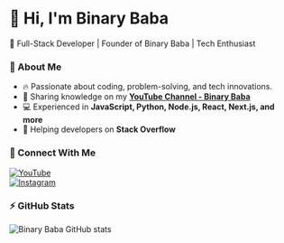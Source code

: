 # 👋 Hi, I'm Binary Baba
🚀 Full-Stack Developer | Founder of Binary Baba | Tech Enthusiast  

### 📌 About Me  
- 🔥 Passionate about coding, problem-solving, and tech innovations.  
- 🎥 Sharing knowledge on my **[YouTube Channel - Binary Baba](https://www.youtube.com/@Binary-Baba)**  
- 💻 Experienced in **JavaScript, Python, Node.js, React, Next.js, and more**  
- 🔗 Helping developers on **Stack Overflow**  

### 🌟 Connect With Me  
[![YouTube](https://img.shields.io/badge/YouTube-BinaryBaba-red?style=for-the-badge&logo=youtube)](https://www.youtube.com/)  
[![Instagram](https://img.shields.io/badge/Instagram-BinaryBaba-red?style=for-the-badge&logo=instagram)](https://instagram.com/binarybaba.official/)  

### ⚡ GitHub Stats  
![Binary Baba GitHub stats](https://github-readme-stats.vercel.app/api?username=binary-baba&show_icons=true&theme=radical)  
